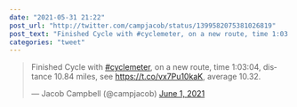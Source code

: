 ```yaml
---
date: "2021-05-31 21:22"
post_url: "http://twitter.com/campjacob/status/1399582075381026819"
post_text: "Finished Cycle with #cyclemeter, on a new route, time 1:03:04, distance 10.84 miles, see https://t.co/vx7Pu10kaK, average 10.32."
categories: "tweet"
---
```


<blockquote class="twitter-tweet"><p lang="en" dir="ltr">Finished Cycle with <a href="https://twitter.com/hashtag/cyclemeter?src=hash&amp;ref_src=twsrc%5Etfw">#cyclemeter</a>, on a new route, time 1:03:04, distance 10.84 miles, see <a href="https://t.co/vx7Pu10kaK">https://t.co/vx7Pu10kaK</a>, average 10.32.</p>&mdash; Jacob Campbell (@campjacob) <a href="https://twitter.com/campjacob/status/1399582075381026819?ref_src=twsrc%5Etfw">June 1, 2021</a></blockquote> <script async src="https://platform.twitter.com/widgets.js" charset="utf-8"></script> 
